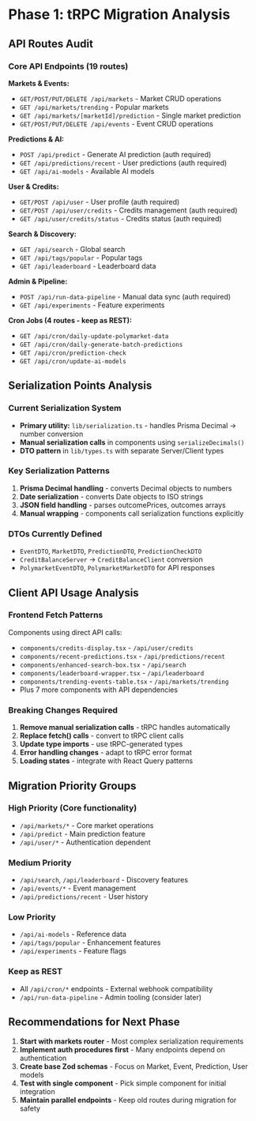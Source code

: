 # Phase 1: tRPC Migration Analysis

## API Routes Audit

### Core API Endpoints (19 routes)
**Markets & Events:**
- `GET/POST/PUT/DELETE /api/markets` - Market CRUD operations 
- `GET /api/markets/trending` - Popular markets
- `GET /api/markets/[marketId]/prediction` - Single market prediction
- `GET/POST/PUT/DELETE /api/events` - Event CRUD operations

**Predictions & AI:**
- `POST /api/predict` - Generate AI prediction (auth required)
- `GET /api/predictions/recent` - User predictions (auth required)
- `GET /api/ai-models` - Available AI models

**User & Credits:**
- `GET/POST /api/user` - User profile (auth required)
- `GET/POST /api/user/credits` - Credits management (auth required)
- `GET /api/user/credits/status` - Credits status (auth required)

**Search & Discovery:**
- `GET /api/search` - Global search
- `GET /api/tags/popular` - Popular tags
- `GET /api/leaderboard` - Leaderboard data

**Admin & Pipeline:**
- `POST /api/run-data-pipeline` - Manual data sync (auth required)
- `GET /api/experiments` - Feature experiments

**Cron Jobs (4 routes - keep as REST):**
- `GET /api/cron/daily-update-polymarket-data`
- `GET /api/cron/daily-generate-batch-predictions` 
- `GET /api/cron/prediction-check`
- `GET /api/cron/update-ai-models`

## Serialization Points Analysis

### Current Serialization System
- **Primary utility:** `lib/serialization.ts` - handles Prisma Decimal → number conversion
- **Manual serialization calls** in components using `serializeDecimals()`
- **DTO pattern** in `lib/types.ts` with separate Server/Client types

### Key Serialization Patterns
1. **Prisma Decimal handling** - converts Decimal objects to numbers
2. **Date serialization** - converts Date objects to ISO strings  
3. **JSON field handling** - parses outcomePrices, outcomes arrays
4. **Manual wrapping** - components call serialization functions explicitly

### DTOs Currently Defined
- `EventDTO`, `MarketDTO`, `PredictionDTO`, `PredictionCheckDTO`
- `CreditBalanceServer` → `CreditBalanceClient` conversion
- `PolymarketEventDTO`, `PolymarketMarketDTO` for API responses

## Client API Usage Analysis

### Frontend Fetch Patterns
Components using direct API calls:
- `components/credits-display.tsx` - `/api/user/credits`
- `components/recent-predictions.tsx` - `/api/predictions/recent`
- `components/enhanced-search-box.tsx` - `/api/search`
- `components/leaderboard-wrapper.tsx` - `/api/leaderboard`
- `components/trending-events-table.tsx` - `/api/markets/trending`
- Plus 7 more components with API dependencies

### Breaking Changes Required
1. **Remove manual serialization calls** - tRPC handles automatically
2. **Replace fetch() calls** - convert to tRPC client calls
3. **Update type imports** - use tRPC-generated types
4. **Error handling changes** - adapt to tRPC error format
5. **Loading states** - integrate with React Query patterns

## Migration Priority Groups

### High Priority (Core functionality)
- `/api/markets/*` - Core market operations
- `/api/predict` - Main prediction feature
- `/api/user/*` - Authentication dependent

### Medium Priority  
- `/api/search`, `/api/leaderboard` - Discovery features
- `/api/events/*` - Event management
- `/api/predictions/recent` - User history

### Low Priority
- `/api/ai-models` - Reference data
- `/api/tags/popular` - Enhancement features
- `/api/experiments` - Feature flags

### Keep as REST
- All `/api/cron/*` endpoints - External webhook compatibility
- `/api/run-data-pipeline` - Admin tooling (consider later)

## Recommendations for Next Phase

1. **Start with markets router** - Most complex serialization requirements
2. **Implement auth procedures first** - Many endpoints depend on authentication  
3. **Create base Zod schemas** - Focus on Market, Event, Prediction, User models
4. **Test with single component** - Pick simple component for initial integration
5. **Maintain parallel endpoints** - Keep old routes during migration for safety